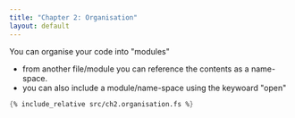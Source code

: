 ```yaml
---
title: "Chapter 2: Organisation"
layout: default
---
```

You can organise your code into "modules" 
- from another file/module you can reference the contents as a name-space.  
- you can also include a module/name-space using the keywoard "open"

```fsharp
{% include_relative src/ch2.organisation.fs %}

```